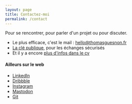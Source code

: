```yaml
---
layout: page
title: Contactez-moi
permalink: /contact
---
```

Pour se rencontrer, pour parler d'un projet ou pour discuter.

- Le plus efficace, c'est le mail : [hello@thomasguesnon.fr](mailto:hello@thomasguesnon.fr)
- [La clé publique](https://platform.thomasguesnon.net/gpg/thomasguesnon.asc), pour les échanges sécurisés
- Et il y a encore [plus d'infos dans le cv](https://platform.thomasguesnon.net/cv/cv-thomasguesnon.pdf)

#### Ailleurs sur le web ####

- [LinkedIn](https://www.linkedin.com/in/thomas-guesnon/)
- [Dribbble](https://dribbble.com/patjennings)
- [Instagram](https://www.instagram.com/thomas.guesnon/)
- [Mastodon](https://mastodon.social/@patjennings)
- [Git](https://framagit.org/patjennings)


